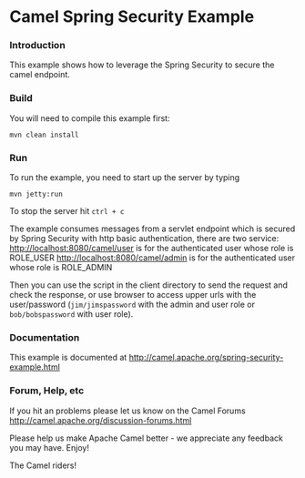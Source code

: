 # Camel Spring Security Example

### Introduction
This example shows how to leverage the Spring Security to secure the camel endpoint. 


### Build
You will need to compile this example first:

	mvn clean install

### Run
To run the example, you need to start up the server by typing

	mvn jetty:run

To stop the server hit `ctrl + c`

The example consumes messages from a servlet endpoint which is secured by Spring Security 
with http basic authentication, there are two service:
 <http://localhost:8080/camel/user> is for the authenticated user whose role is ROLE_USER
 <http://localhost:8080/camel/admin> is for the authenticated user whose role is ROLE_ADMIN


Then you can use the script in the client directory to send the request and check the response,
or use browser to access upper urls with the user/password 
(`jim/jimspassword` with the admin and user role  or `bob/bobspassword` with user role).

### Documentation
This example is documented at <http://camel.apache.org/spring-security-example.html>

### Forum, Help, etc 

If you hit an problems please let us know on the Camel Forums <http://camel.apache.org/discussion-forums.html>

Please help us make Apache Camel better - we appreciate any feedback you may
have.  Enjoy!



The Camel riders!
